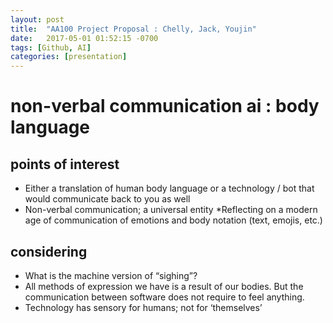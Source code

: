 ```yaml
---
layout: post
title:  "AA100 Project Proposal : Chelly, Jack, Youjin"
date:   2017-05-01 01:52:15 -0700
tags: [Github, AI]
categories: [presentation]
---
```


# non-verbal communication ai : body language

## points of interest
* Either a translation of human body language or a technology / bot that would communicate back to you as well
* Non-verbal communication; a universal entity
*Reflecting on a modern age of communication of emotions and body notation (text, emojis, etc.) 

## considering
* What is the machine version of “sighing”? 
* All methods of expression we have is a result of our bodies. But the communication between software does not require to feel anything.
* Technology has sensory for humans; not for ‘themselves’



